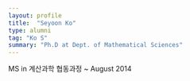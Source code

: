 ```yaml
---
layout: profile
title:  "Seyoon Ko"
type: alumni
tag: "Ko S"
summary: "Ph.D at Dept. of Mathematical Sciences"
---
```

MS in 계산과학 협동과정 ~ August 2014
